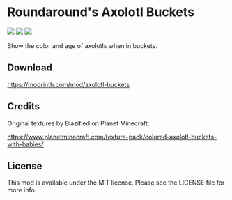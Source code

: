 # Roundaround's Axolotl Buckets

<img src="https://img.shields.io/badge/Loader-Fabric-%23313e51?style=for-the-badge"/>
<img src="https://img.shields.io/badge/MC-1.20%20|%201.19--1.19.4-%23313e51?style=for-the-badge"/>
<img src="https://img.shields.io/badge/Side-Client-%23313e51?style=for-the-badge"/>

Show the color and age of axolotls when in buckets.

## Download

https://modrinth.com/mod/axolotl-buckets

## Credits

Original textures by Blazified on Planet Minecraft:

https://www.planetminecraft.com/texture-pack/colored-axolotl-buckets-with-babies/

## License

This mod is available under the MIT license. Please see the LICENSE file for more info.